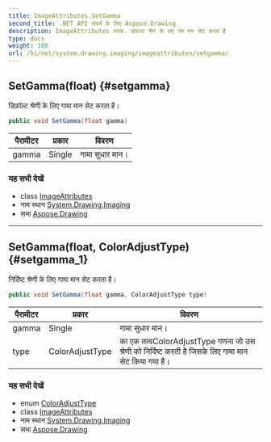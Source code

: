```yaml
---
title: ImageAttributes.SetGamma
second_title: .NET API संदर्भ के लिए Aspose.Drawing
description: ImageAttributes तरक. डफ़ल्ट श्रेण के लए गम मन सेट करत है
type: docs
weight: 180
url: /hi/net/system.drawing.imaging/imageattributes/setgamma/
---
```

## SetGamma(float) {#setgamma}

डिफ़ॉल्ट श्रेणी के लिए गामा मान सेट करता है।

```csharp
public void SetGamma(float gamma)
```

| पैरामीटर | प्रकार | विवरण |
| --- | --- | --- |
| gamma | Single | गामा सुधार मान। |

### यह सभी देखें

* class [ImageAttributes](../)
* नाम स्थान [System.Drawing.Imaging](../../imageattributes/)
* सभा [Aspose.Drawing](../../../)

---

## SetGamma(float, ColorAdjustType) {#setgamma_1}

निर्दिष्ट श्रेणी के लिए गामा मान सेट करता है।

```csharp
public void SetGamma(float gamma, ColorAdjustType type)
```

| पैरामीटर | प्रकार | विवरण |
| --- | --- | --- |
| gamma | Single | गामा सुधार मान। |
| type | ColorAdjustType | का एक तत्वColorAdjustType गणना जो उस श्रेणी को निर्दिष्ट करती है जिसके लिए गामा मान सेट किया गया है। |

### यह सभी देखें

* enum [ColorAdjustType](../../coloradjusttype/)
* class [ImageAttributes](../)
* नाम स्थान [System.Drawing.Imaging](../../imageattributes/)
* सभा [Aspose.Drawing](../../../)


